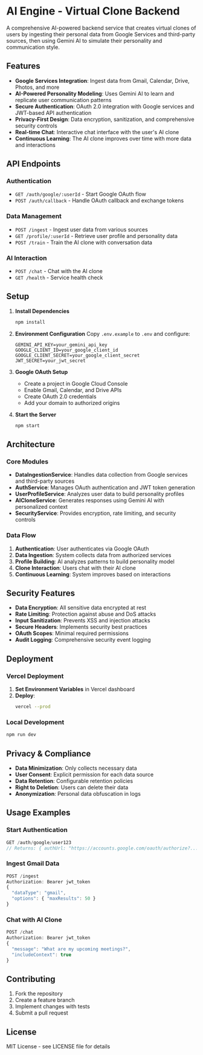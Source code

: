 # AI Engine - Virtual Clone Backend

A comprehensive AI-powered backend service that creates virtual clones of users by ingesting their personal data from Google Services and third-party sources, then using Gemini AI to simulate their personality and communication style.

## Features

- **Google Services Integration**: Ingest data from Gmail, Calendar, Drive, Photos, and more
- **AI-Powered Personality Modeling**: Uses Gemini AI to learn and replicate user communication patterns
- **Secure Authentication**: OAuth 2.0 integration with Google services and JWT-based API authentication
- **Privacy-First Design**: Data encryption, sanitization, and comprehensive security controls
- **Real-time Chat**: Interactive chat interface with the user's AI clone
- **Continuous Learning**: The AI clone improves over time with more data and interactions

## API Endpoints

### Authentication
- `GET /auth/google/:userId` - Start Google OAuth flow
- `POST /auth/callback` - Handle OAuth callback and exchange tokens

### Data Management
- `POST /ingest` - Ingest user data from various sources
- `GET /profile/:userId` - Retrieve user profile and personality data
- `POST /train` - Train the AI clone with conversation data

### AI Interaction
- `POST /chat` - Chat with the AI clone
- `GET /health` - Service health check

## Setup

1. **Install Dependencies**
   ```bash
   npm install
   ```

2. **Environment Configuration**
   Copy `.env.example` to `.env` and configure:
   ```
   GEMINI_API_KEY=your_gemini_api_key
   GOOGLE_CLIENT_ID=your_google_client_id
   GOOGLE_CLIENT_SECRET=your_google_client_secret
   JWT_SECRET=your_jwt_secret
   ```

3. **Google OAuth Setup**
   - Create a project in Google Cloud Console
   - Enable Gmail, Calendar, and Drive APIs
   - Create OAuth 2.0 credentials
   - Add your domain to authorized origins

4. **Start the Server**
   ```bash
   npm start
   ```

## Architecture

### Core Modules

- **DataIngestionService**: Handles data collection from Google services and third-party sources
- **AuthService**: Manages OAuth authentication and JWT token generation
- **UserProfileService**: Analyzes user data to build personality profiles
- **AICloneService**: Generates responses using Gemini AI with personalized context
- **SecurityService**: Provides encryption, rate limiting, and security controls

### Data Flow

1. **Authentication**: User authenticates via Google OAuth
2. **Data Ingestion**: System collects data from authorized services
3. **Profile Building**: AI analyzes patterns to build personality model
4. **Clone Interaction**: Users chat with their AI clone
5. **Continuous Learning**: System improves based on interactions

## Security Features

- **Data Encryption**: All sensitive data encrypted at rest
- **Rate Limiting**: Protection against abuse and DoS attacks
- **Input Sanitization**: Prevents XSS and injection attacks
- **Secure Headers**: Implements security best practices
- **OAuth Scopes**: Minimal required permissions
- **Audit Logging**: Comprehensive security event logging

## Deployment

### Vercel Deployment

1. **Set Environment Variables** in Vercel dashboard
2. **Deploy**: 
   ```bash
   vercel --prod
   ```

### Local Development

```bash
npm run dev
```

## Privacy & Compliance

- **Data Minimization**: Only collects necessary data
- **User Consent**: Explicit permission for each data source
- **Data Retention**: Configurable retention policies
- **Right to Deletion**: Users can delete their data
- **Anonymization**: Personal data obfuscation in logs

## Usage Examples

### Start Authentication
```javascript
GET /auth/google/user123
// Returns: { authUrl: "https://accounts.google.com/oauth/authorize?..." }
```

### Ingest Gmail Data
```javascript
POST /ingest
Authorization: Bearer jwt_token
{
  "dataType": "gmail",
  "options": { "maxResults": 50 }
}
```

### Chat with AI Clone
```javascript
POST /chat
Authorization: Bearer jwt_token
{
  "message": "What are my upcoming meetings?",
  "includeContext": true
}
```

## Contributing

1. Fork the repository
2. Create a feature branch
3. Implement changes with tests
4. Submit a pull request

## License

MIT License - see LICENSE file for details